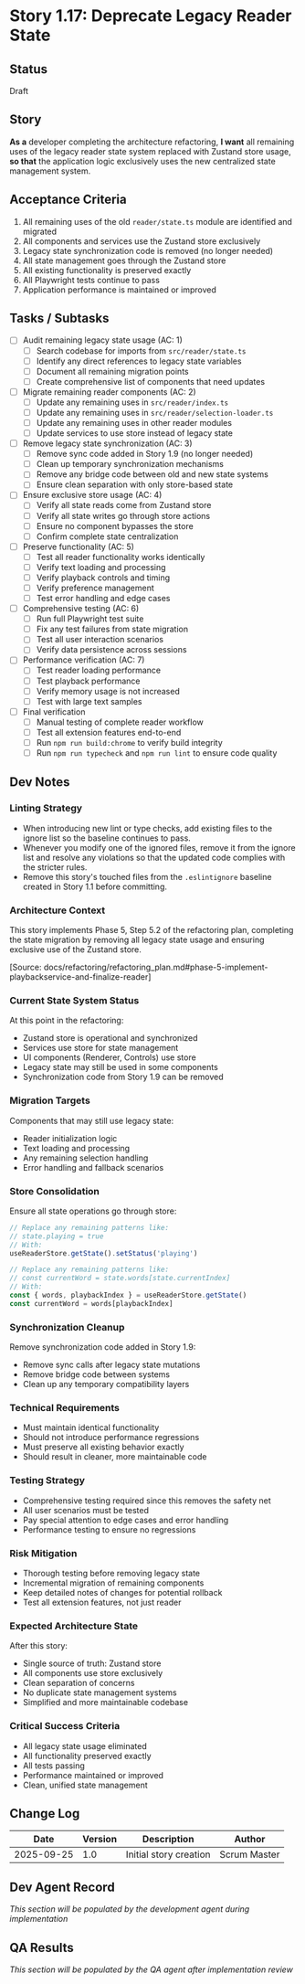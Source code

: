 # Story 1.17: Deprecate Legacy Reader State

## Status
Draft

## Story
**As a** developer completing the architecture refactoring,
**I want** all remaining uses of the legacy reader state system replaced with Zustand store usage,
**so that** the application logic exclusively uses the new centralized state management system.

## Acceptance Criteria
1. All remaining uses of the old `reader/state.ts` module are identified and migrated
2. All components and services use the Zustand store exclusively
3. Legacy state synchronization code is removed (no longer needed)
4. All state management goes through the Zustand store
5. All existing functionality is preserved exactly
6. All Playwright tests continue to pass
7. Application performance is maintained or improved

## Tasks / Subtasks
- [ ] Audit remaining legacy state usage (AC: 1)
  - [ ] Search codebase for imports from `src/reader/state.ts`
  - [ ] Identify any direct references to legacy state variables
  - [ ] Document all remaining migration points
  - [ ] Create comprehensive list of components that need updates
- [ ] Migrate remaining reader components (AC: 2)
  - [ ] Update any remaining uses in `src/reader/index.ts`
  - [ ] Update any remaining uses in `src/reader/selection-loader.ts`
  - [ ] Update any remaining uses in other reader modules
  - [ ] Update services to use store instead of legacy state
- [ ] Remove legacy state synchronization (AC: 3)
  - [ ] Remove sync code added in Story 1.9 (no longer needed)
  - [ ] Clean up temporary synchronization mechanisms
  - [ ] Remove any bridge code between old and new state systems
  - [ ] Ensure clean separation with only store-based state
- [ ] Ensure exclusive store usage (AC: 4)
  - [ ] Verify all state reads come from Zustand store
  - [ ] Verify all state writes go through store actions
  - [ ] Ensure no component bypasses the store
  - [ ] Confirm complete state centralization
- [ ] Preserve functionality (AC: 5)
  - [ ] Test all reader functionality works identically
  - [ ] Verify text loading and processing
  - [ ] Verify playback controls and timing
  - [ ] Verify preference management
  - [ ] Test error handling and edge cases
- [ ] Comprehensive testing (AC: 6)
  - [ ] Run full Playwright test suite
  - [ ] Fix any test failures from state migration
  - [ ] Test all user interaction scenarios
  - [ ] Verify data persistence across sessions
- [ ] Performance verification (AC: 7)
  - [ ] Test reader loading performance
  - [ ] Test playback performance
  - [ ] Verify memory usage is not increased
  - [ ] Test with large text samples
- [ ] Final verification
  - [ ] Manual testing of complete reader workflow
  - [ ] Test all extension features end-to-end
  - [ ] Run `npm run build:chrome` to verify build integrity
  - [ ] Run `npm run typecheck` and `npm run lint` to ensure code quality

## Dev Notes
### Linting Strategy
- When introducing new lint or type checks, add existing files to the ignore list so the baseline continues to pass.
- Whenever you modify one of the ignored files, remove it from the ignore list and resolve any violations so that the updated code complies with the stricter rules.
- Remove this story's touched files from the `.eslintignore` baseline created in Story 1.1 before committing.


### Architecture Context
This story implements Phase 5, Step 5.2 of the refactoring plan, completing the state migration by removing all legacy state usage and ensuring exclusive use of the Zustand store.

[Source: docs/refactoring/refactoring_plan.md#phase-5-implement-playbackservice-and-finalize-reader]

### Current State System Status
At this point in the refactoring:
- Zustand store is operational and synchronized
- Services use store for state management
- UI components (Renderer, Controls) use store
- Legacy state may still be used in some components
- Synchronization code from Story 1.9 can be removed

### Migration Targets
Components that may still use legacy state:
- Reader initialization logic
- Text loading and processing
- Any remaining selection handling
- Error handling and fallback scenarios

### Store Consolidation
Ensure all state operations go through store:
```typescript
// Replace any remaining patterns like:
// state.playing = true
// With:
useReaderStore.getState().setStatus('playing')

// Replace any remaining patterns like:
// const currentWord = state.words[state.currentIndex]
// With:
const { words, playbackIndex } = useReaderStore.getState()
const currentWord = words[playbackIndex]
```

### Synchronization Cleanup
Remove synchronization code added in Story 1.9:
- Remove sync calls after legacy state mutations
- Remove bridge code between systems
- Clean up any temporary compatibility layers

### Technical Requirements
- Must maintain identical functionality
- Should not introduce performance regressions
- Must preserve all existing behavior exactly
- Should result in cleaner, more maintainable code

### Testing Strategy
- Comprehensive testing required since this removes the safety net
- All user scenarios must be tested
- Pay special attention to edge cases and error handling
- Performance testing to ensure no regressions

### Risk Mitigation
- Thorough testing before removing legacy state
- Incremental migration of remaining components
- Keep detailed notes of changes for potential rollback
- Test all extension features, not just reader

### Expected Architecture State
After this story:
- Single source of truth: Zustand store
- All components use store exclusively
- Clean separation of concerns
- No duplicate state management systems
- Simplified and more maintainable codebase

### Critical Success Criteria
- All legacy state usage eliminated
- All functionality preserved exactly
- All tests passing
- Performance maintained or improved
- Clean, unified state management

## Change Log
| Date | Version | Description | Author |
|------|---------|-------------|--------|
| 2025-09-25 | 1.0 | Initial story creation | Scrum Master |

## Dev Agent Record
*This section will be populated by the development agent during implementation*

## QA Results
*This section will be populated by the QA agent after implementation review*